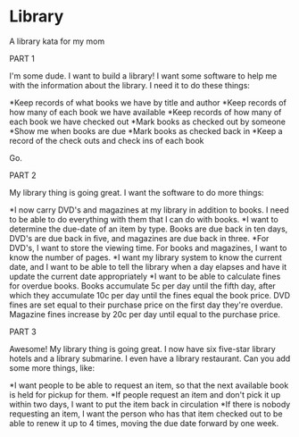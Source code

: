 Library
=======

A library kata for my mom

PART 1

I'm some dude.  I want to build a library!  I want some software to help me with the information about the library.  I need it to do these things:

*Keep records of what books we have by title and author
*Keep records of how many of each book we have available
*Keep records of how many of each book we have checked out
*Mark books as checked out by someone
*Show me when books are due
*Mark books as checked back in
*Keep a record of the check outs and check ins of each book

Go.


PART 2

My library thing is going great.  I want the software to do more things:

*I now carry DVD's and magazines at my library in addition to books.  I need to be able to do everything with them that I can do with books.
*I want to determine the due-date of an item by type.  Books are due back in ten days, DVD's are due back in five, and magazines are due back in three.
*For DVD's, I want to store the viewing time.  For books and magazines, I want to know the number of pages.
*I want my library system to know the current date, and I want to be able to tell the library when a day elapses and have it update the current date appropriately
*I want to be able to calculate fines for overdue books.  Books accumulate 5c per day until the fifth day, after which they accumulate 10c per day until the fines equal the book price.  DVD fines are set equal to their purchase price on the first day they're overdue.  Magazine fines increase by 20c per day until equal to the purchase price.

PART 3

Awesome!  My library thing is going great.  I now have six five-star library hotels and a library submarine.  I even have a library restaurant.  Can you add some more things, like:

*I want people to be able to request an item, so that the next available book is held for pickup for them.
*If people request an item and don't pick it up within two days, I want to put the item back in circulation
*If there is nobody requesting an item, I want the person who has that item checked out to be able to renew it up to 4 times, moving the due date forward by one week.